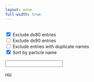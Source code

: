 ```yaml
---
layout: none
full-width: true
---
```


<head> 
    <link rel="stylesheet" href="style2.css">
    <meta charset="UTF-8">
    <meta name="viewport" content="width=device-width, initial-scale=1.0">
    <title>Create Table</title>
</head>

<body class="container">
    <form >
        <br>
        <input type="checkbox" id="noDX80" name="noDX80" value="noDX80" checked=true>
        <label for="noDX80"> Exclude dx80 entries </label><br>
        <input type="checkbox" id="noDX90" name="noDX90" value="noDX90">
        <label for="noDX90"> Exclude dx90 entries </label><br>
        <input type="checkbox" id="noDupes" name="noDupes" value="noDupes">        
        <label for="noDupes"> Exclude entries with duplicate names </label><br>
        <input type="checkbox" id="sortName" name="sortName" value="sortName" checked=true>
        <label for="sortName"> Sort by particle name </label><br>
        <br><input type="text" id="searchname" name="searchname"><br><br>
        <!-- <button type="button" id="generateTableButton">Generate Table</button><br><br> -->
        <meh id="totaltext">Hiii</meh>
    </form>
    <div id="tableContainer"></div>
    <script type="module">
        import { generateTable } from './tf2.js';
        window.generateTable = generateTable;
        generateTable();
        /*document.getElementById("generateTableButton").addEventListener("click", function(event) {
            event.preventDefault();  // Prevents page reload
            generateTable();         // Calls the function to generate the table
        });*/
        document.getElementById("searchname").addEventListener("input", function(event) {
            event.preventDefault();  // Prevents page reload
            generateTable();         // Calls the function to generate the table
        });
        document.getElementById("searchname").addEventListener('keydown', function(event) {
            if (event.key === 'Enter') {
                event.preventDefault();
            }
        });
        document.getElementById("noDX80").addEventListener("click", function(event) { generateTable(); });
        document.getElementById("noDX90").addEventListener("click", function(event) { generateTable(); });
        document.getElementById("noDupes").addEventListener("click", function(event) { generateTable(); });
        document.getElementById("sortName").addEventListener("click", function(event) { generateTable(); });
    </script>
</body>

<style>
    .container {
        max-width: 100%; /* Increase this value to make the page wider */
        margin: 0 auto; /* Centers the container */
        padding: 0 20px; /* Adjust padding if needed */
    }
</style>